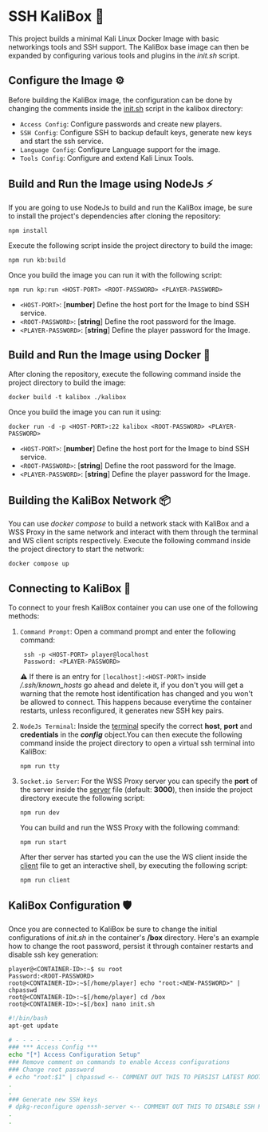 # **SSH KaliBox** :toolbox:
This project builds a minimal Kali Linux Docker Image with basic networkings tools and SSH support. The KaliBox base image can then be expanded by configuring various tools and plugins in the *init.sh* script.

## Configure the Image :gear:
Before building the KaliBox image, the configuration can be done by changing the comments inside the [init.sh](./kalibox/init.sh) script in the kalibox directory:
- `Access Config`: Configure passwords and create new players.
- `SSH Config`: Configure SSH to backup default keys, generate new keys and start the ssh service.
- `Language Config`: Configure Language support for the image.
- `Tools Config`: Configure and extend Kali Linux Tools.

## Build and Run the Image using NodeJs :zap:
If you are going to use NodeJs to build and run the KaliBox image, be sure to install the project's dependencies after cloning the repository:
```console
npm install 
```
Execute the following script inside the project directory to build the image:
```console
npm run kb:build
``` 
Once you build the image you can run it with the following script:
```console
npm run kp:run <HOST-PORT> <ROOT-PASSWORD> <PLAYER-PASSWORD>
```
- `<HOST-PORT>`: [**number**] Define the host port for the Image to bind SSH service. 
- `<ROOT-PASSWORD>`: [**string**] Define the root password for the Image. 
- `<PLAYER-PASSWORD>`: [**string**] Define the player password for the Image. 
## Build and Run the Image using Docker :whale:
After cloning the repository, execute the following command inside the project directory to build the image:
```console
docker build -t kalibox ./kalibox
```
Once you build the image you can run it using:
```console
docker run -d -p <HOST-PORT>:22 kalibox <ROOT-PASSWORD> <PLAYER-PASSWORD> 
```
- `<HOST-PORT>`: [**number**] Define the host port for the Image to bind SSH service. 
- `<ROOT-PASSWORD>`: [**string**] Define the root password for the Image. 
- `<PLAYER-PASSWORD>`: [**string**] Define the player password for the Image. 
  
## Building the KaliBox Network :package:
You can use *docker compose* to build a network stack with KaliBox and a WSS Proxy in the same network and interact with them through the terminal and WS client scripts respectively. Execute the following command inside the project directory to start the network:
```console
docker compose up
```  
## Connecting to KaliBox :dragon:
To connect to your fresh KaliBox container you can use one of the following methods:

1. `Command Prompt`: Open a command prompt and enter the following command:
   ```console
    ssh -p <HOST-PORT> player@localhost 
    Password: <PLAYER-PASSWORD>
   ```
   :warning: If there is an entry for `[localhost]:<HOST-PORT>`  inside */.ssh/known_hosts* go ahead and delete it, if you don't you will get a warning that the remote host identification has changed and you won't be allowed to connect. This happens because everytime the container restarts, unless reconfigured, it generates new SSH key pairs.

2. `NodeJs Terminal`: Inside the [terminal](src/ssh.terminal.ts) specify the correct **host**, **port** and **credentials** in the ***config*** object.You can then execute the following command inside the project directory to open a virtual ssh terminal into KaliBox:
   ```console  
   npm run tty
   ```   
3. `Socket.io Server`: For the WSS Proxy server you can specify the **port** of the server inside the [server](src/wss.server.ts) file (default: **3000**), then inside the project directory execute the following script:
   ```console   
   npm run dev
   ```
   You can build and run the WSS Proxy with the following command:
   ```console
   npm run start
   ```
   After ther server has started you can the use the WS client inside the [client](src/ws.client.ts) file to get an interactive shell, by executing the following script:
   ```console
   npm run client
   ```

## KaliBox Configuration :shield:
Once you are connected to KaliBox be sure to change the initial configurations of *init.sh* in the container's **/box** directory. Here's an example how to change the root password, persist it through container restarts and disable ssh key generation:
```console
player@<CONTAINER-ID>:~$ su root
Password:<ROOT-PASSWORD>
root@<CONTAINER-ID>:~$[/home/player] echo "root:<NEW-PASSWORD>" | chpasswd
root@<CONTAINER-ID>:~$[/home/player] cd /box 
root@<CONTAINER-ID>:~$[/box] nano init.sh 
```
```bash
#!/bin/bash
apt-get update

# - - - - - - - - - -
### *** Access Config ***
echo "[*] Access Configuration Setup"
### Remove comment on commands to enable Access configurations 
### Change root password
# echo "root:$1" | chpasswd <-- COMMENT OUT THIS TO PERSIST LATEST ROOT PASS
.
.
### Generate new SSH keys
# dpkg-reconfigure openssh-server <-- COMMENT OUT THIS TO DISABLE SSH KEYGEN
.
.
```
